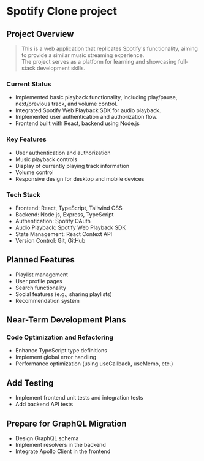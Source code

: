 # Spotify Clone project

## Project Overview

> This is a web application that replicates Spotify's functionality,
> aiming to provide a similar music streaming experience.  
> The project serves as a platform for learning and showcasing full-stack
> development skills.

### Current Status

- Implemented basic playback functionality, including play/pause,
  next/previous track, and volume control.
- Integrated Spotify Web Playback SDK for audio playback.
- Implemented user authentication and authorization flow.
- Frontend built with React, backend using Node.js

### Key Features

- User authentication and authorization
- Music playback controls
- Display of currently playing track information
- Volume control
- Responsive design for desktop and mobile devices

### Tech Stack

- Frontend: React, TypeScript, Tailwind CSS
- Backend: Node.js, Express, TypeScript
- Authentication: Spotify OAuth
- Audio Playback: Spotify Web Playback SDK
- State Management: React Context API
- Version Control: Git, GitHub

## Planned Features

- Playlist management
- User profile pages
- Search functionality
- Social features (e.g., sharing playlists)
- Recommendation system

## Near-Term Development Plans

### Code Optimization and Refactoring

- Enhance TypeScript type definitions
- Implement global error handling
- Performance optimization (using useCallback, useMemo, etc.)

## Add Testing

- Implement frontend unit tests and integration tests
- Add backend API tests

## Prepare for GraphQL Migration

- Design GraphQL schema
- Implement resolvers in the backend
- Integrate Apollo Client in the frontend
